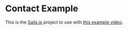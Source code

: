 # Contact Example

This is the [Sails.js](http://sailsjs.org) project to use with [this example video](https://www.youtube.com/watch?v=84TXJ4CxeKw).
